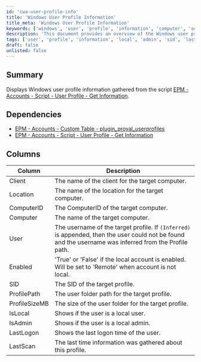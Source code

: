 ```yaml
---
id: 'cwa-user-profile-info'
title: 'Windows User Profile Information'
title_meta: 'Windows User Profile Information'
keywords: ['windows', 'user', 'profile', 'information', 'computer', 'account', 'local', 'admin', 'sid', 'lastlogon']
description: 'This document provides an overview of the Windows user profile information gathered from the EPM - Accounts - Script - User Profile - Get Information script. It details the dependencies, columns, and descriptions of the user profile data collected.'
tags: ['user', 'profile', 'information', 'local', 'admin', 'sid', 'lastlogon', 'computer']
draft: false
unlisted: false
---
```

## Summary

Displays Windows user profile information gathered from the script [EPM - Accounts - Script - User Profile - Get Information](https://proval.itglue.com/DOC-5078775-8476496).

## Dependencies

- [EPM - Accounts - Custom Table - plugin_proval_userprofiles](https://proval.itglue.com/DOC-5078775-8476498)
- [EPM - Accounts - Script - User Profile - Get Information](https://proval.itglue.com/DOC-5078775-8476496)

## Columns

| Column         | Description                                                                                              |
|----------------|----------------------------------------------------------------------------------------------------------|
| Client         | The name of the client for the target computer.                                                         |
| Location       | The name of the location for the target computer.                                                       |
| ComputerID     | The ComputerID of the target computer.                                                                  |
| Computer       | The name of the target computer.                                                                         |
| User           | The username of the target profile. If `(Inferred)` is appended, then the user could not be found and the username was inferred from the Profile path. |
| Enabled        | 'True' or 'False' if the local account is enabled. Will be set to 'Remote' when account is not local.  |
| SID            | The SID of the target profile.                                                                           |
| ProfilePath    | The user folder path for the target profile.                                                            |
| ProfileSizeMB  | The size of the user folder for the target profile.                                                     |
| IsLocal        | Shows if the user is a local user.                                                                       |
| IsAdmin        | Shows if the user is a local admin.                                                                      |
| LastLogon      | Shows the last logon time of the user.                                                                   |
| LastScan       | The last time information was gathered about this profile.                                               |




